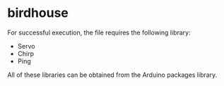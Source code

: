 # birdhouse

For successful execution, the file requires the following library: 
- Servo
- Chirp
- Ping

All of these libraries can be obtained from the Arduino packages library. 
